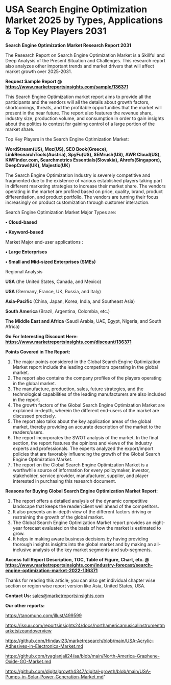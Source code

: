 # USA Search Engine Optimization Market 2025 by Types, Applications & Top Key Players 2031

<strong>Search Engine Optimization Market Research Report 2031</strong>

The Research Report on Search Engine Optimization Market is a Skillful and Deep Analysis of the Present Situation and Challenges. This research report also analyzes other important trends and market drivers that will affect market growth over 2025-2031.

<strong>Request Sample Report @ <a href=https://www.marketreportsinsights.com/sample/136371>https://www.marketreportsinsights.com/sample/136371</a></strong>

This Search Engine Optimization market report aims to provide all the participants and the vendors will all the details about growth factors, shortcomings, threats, and the profitable opportunities that the market will present in the near future. The report also features the revenue share, industry size, production volume, and consumption in order to gain insights about the politics to contest for gaining control of a large portion of the market share.

Top Key Players in the Search Engine Optimization Market:

<strong>WordStream(US), Moz(US), SEO Book(Greece), LinkResearchTools(Austria), SpyFu(US), SEMrush(US), AWR Cloud(US), KWFinder.com, Searchmetrics Essentials(Slovakia), Ahrefs(Singapore), DeepCrawl(UK), Majestic(UK)</strong>

The Search Engine Optimization Industry is severely competitive and fragmented due to the existence of various established players taking part in different marketing strategies to increase their market share. The vendors operating in the market are profiled based on price, quality, brand, product differentiation, and product portfolio. The vendors are turning their focus increasingly on product customization through customer interaction.

Search Engine Optimization Market Major Types are:

<strong>• Cloud-based

• Keyword-based</strong>

Market Major end-user applications :

<strong>• Large Enterprises

• Small and Mid-sized Enterprises (SMEs)</strong>

Regional Analysis

</u><strong><b>USA</b></strong> (the United States, Canada, and Mexico)

<strong><b>USA </b></strong>(Germany, France, UK, Russia, and Italy)

<strong><b>Asia-Pacific</b></strong> (China, Japan, Korea, India, and Southeast Asia)

<strong><b>South America</b></strong> (Brazil, Argentina, Colombia, etc.)

<strong><b>The Middle East and Africa</b></strong> (Saudi Arabia, UAE, Egypt, Nigeria, and South Africa)

<strong>Go For Interesting Discount Here: <a href=https://www.marketreportsinsights.com/discount/136371>https://www.marketreportsinsights.com/discount/136371</a></strong>

<strong>Points Covered in The Report:</strong>
<ol>
  <li>The major points considered in the Global Search Engine Optimization Market report include the leading competitors operating in the global market.</li>
  <li>The report also contains the company profiles of the players operating in the global market.</li>
  <li>The manufacture, production, sales, future strategies, and the technological capabilities of the leading manufacturers are also included in the report.</li>
  <li>The growth factors of the Global Search Engine Optimization Market are explained in-depth, wherein the different end-users of the market are discussed precisely.</li>
  <li>The report also talks about the key application areas of the global market, thereby providing an accurate description of the market to the readers/users.</li>
  <li>The report incorporates the SWOT analysis of the market. In the final section, the report features the opinions and views of the industry experts and professionals. The experts analyzed the export/import policies that are favorably influencing the growth of the Global Search Engine Optimization Market.</li>
  <li>The report on the Global Search Engine Optimization Market is a worthwhile source of information for every policymaker, investor, stakeholder, service provider, manufacturer, supplier, and player interested in purchasing this research document.</li>
</ol>
<strong>Reasons for Buying Global Search Engine Optimization Market Report:</strong>

<ol>
  <li>The report offers a detailed analysis of the dynamic competitive landscape that keeps the reader/client well ahead of the competitors.</li>
  <li>It also presents an in-depth view of the different factors driving or restraining the growth of the global market.</li>
  <li>The Global Search Engine Optimization Market report provides an eight-year forecast evaluated on the basis of how the market is estimated to grow.</li>
  <li>It helps in making aware business decisions by having providing thorough insights insights into the global market and by making an all-inclusive analysis of the key market segments and sub-segments.</li>
</ol>
<strong>Access full Report Description, TOC, Table of Figure, Chart, etc. @ <a href=https://www.marketreportsinsights.com/industry-forecast/search-engine-optimization-market-2022-136371>https://www.marketreportsinsights.com/industry-forecast/search-engine-optimization-market-2022-136371</a></strong>


Thanks for reading this article; you can also get individual chapter wise section or region wise report version like Asia, United States, USA.

<strong>Contact Us:</strong>
sales@marketreportsinsights.com

<strong>Our other reports:</strong>

<a href=https://tanomuno.com/illust/499599>https://tanomuno.com/illust/499599</a>

<a href=https://issuu.com/reportsinsights24/docs/northamericamusicalinstrumentmarketsizeandoverview>https://issuu.com/reportsinsights24/docs/northamericamusicalinstrumentmarketsizeandoverview</a>

<a href=https://github.com/Hindavi23/marketresearch/blob/main/USA-Acrylic-Adhesives-in-Electronics-Market.md>https://github.com/Hindavi23/marketresearch/blob/main/USA-Acrylic-Adhesives-in-Electronics-Market.md</a>

<a href=https://github.com/tyagianjali24/aa/blob/main/North-America-Graphene-Oxide-GO-Market.md>https://github.com/tyagianjali24/aa/blob/main/North-America-Graphene-Oxide-GO-Market.md</a>

<a href=https://github.com/digitalgrowth4347/digital-growth/blob/main/USA-Pumps-in-Solar-Power-Generation-Market.md>https://github.com/digitalgrowth4347/digital-growth/blob/main/USA-Pumps-in-Solar-Power-Generation-Market.md</a>"
